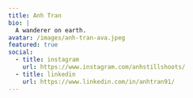 ```yaml
---
title: Anh Tran
bio: |
  A wanderer on earth.  
avatar: /images/anh-tran-ava.jpeg
featured: true
social:
  - title: instagram
    url: https://www.instagram.com/anhstillshoots/
  - title: linkedin
    url: https://www.linkedin.com/in/anhtran91/
---
```

